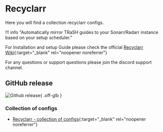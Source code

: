 # Recyclarr

Here you will find a collection recyclarr configs.

!!! info "Automatically mirror TRaSH guides to your Sonarr/Radarr instance based on your setup scheduler."

For Installation and setup Guide please check the official [Recyclarr Wiki](https://recyclarr.dev/wiki/getting-started){:target="_blank" rel="noopener noreferrer"}

For any questions or support questions please join the discord support channel.

## GitHub release

![Github release](https://img.shields.io/github/v/release/recyclarr/recyclarr?color=4051B5&label=Version&logo=github&style=for-the-badge){ .off-glb }

### Collection of configs

- [Recyclarr - collection of configs](/Recyclarr/recyclarr-configs){:target="_blank" rel="noopener noreferrer"}
